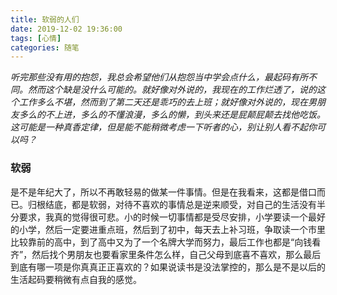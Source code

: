 ```yaml
---
title: 软弱的人们
date: 2019-12-02 19:36:00
tags: [心情]
categories: 随笔
---
```

*听完那些没有用的抱怨，我总会希望他们从抱怨当中学会点什么，最起码有所不同。然而这个缺是没什么可能的。就好像对外说的，我现在的工作烂透了，说的这个工作多么不堪，然而到了第二天还是乖巧的去上班；就好像对外说的，现在男朋友多么的不上进，多么的不懂浪漫，多么的懒，到头来还是屁颠屁颠去找他吃饭。这可能是一种真香定律，但是能不能稍微考虑一下听者的心，别让别人看不起你可以吗？*

### 软弱
是不是年纪大了，所以不再敢轻易的做某一件事情。但是在我看来，这都是借口而已。归根结底，都是软弱，对待不喜欢的事情总是逆来顺受，对自己的生活没有半分要求，我真的觉得很可悲。小的时候一切事情都是受尽安排，小学要读一个最好的小学，然后一定要进重点班，然后到了初中，每天去上补习班，争取读一个市里比较靠前的高中，到了高中又为了一个名牌大学而努力，最后工作也都是“向钱看齐”，然后找个男朋友也要看家里条件怎么样，自己父母到底喜不喜欢，那么最后到底有哪一项是你真真正正喜欢的？如果说读书是没法掌控的，那么是不是以后的生活起码要稍微有点自我的感觉。